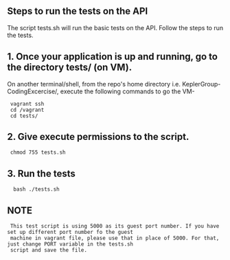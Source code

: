
## Steps to run the tests on the API
  The script tests.sh will run the basic tests on the API. Follow the steps to run the tests.
   
   
  ## 1. Once your application is up and running, go to the directory tests/ (on VM). 
   On another terminal/shell, from the repo's home directory
  i.e. KeplerGroup-CodingExcercise/, execute the following commands to go the VM- 
 
     vagrant ssh
     cd /vagrant
     cd tests/
       
  ## 2. Give execute permissions to the script.
     chmod 755 tests.sh
   
  ## 3. Run the tests
      bash ./tests.sh
      
      
 ## NOTE
     This test script is using 5000 as its guest port number. If you have set up different port number fo the guest 
     machine in vagrant file, please use that in place of 5000. For that, just change PORT variable in the tests.sh 
     script and save the file.
  
